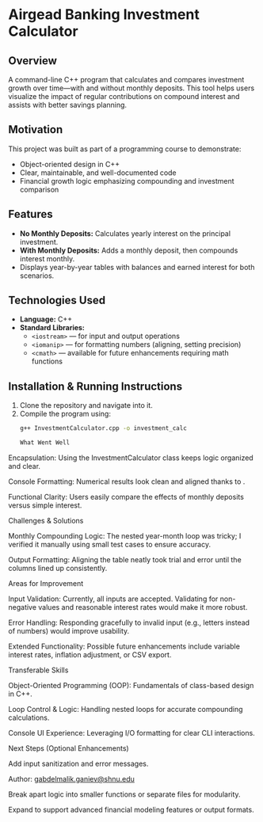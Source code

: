 # Airgead Banking Investment Calculator

## Overview
A command-line C++ program that calculates and compares investment growth over time—with and without monthly deposits. This tool helps users visualize the impact of regular contributions on compound interest and assists with better savings planning.

## Motivation
This project was built as part of a programming course to demonstrate:
- Object-oriented design in C++
- Clear, maintainable, and well-documented code
- Financial growth logic emphasizing compounding and investment comparison

## Features
- **No Monthly Deposits:** Calculates yearly interest on the principal investment.
- **With Monthly Deposits:** Adds a monthly deposit, then compounds interest monthly.
- Displays year-by-year tables with balances and earned interest for both scenarios.

## Technologies Used
- **Language:** C++
- **Standard Libraries:**
  - `<iostream>` — for input and output operations
  - `<iomanip>` — for formatting numbers (aligning, setting precision)
  - `<cmath>` — available for future enhancements requiring math functions

## Installation & Running Instructions
1. Clone the repository and navigate into it.
2. Compile the program using:
   ```bash
   g++ InvestmentCalculator.cpp -o investment_calc

   What Went Well

Encapsulation: Using the InvestmentCalculator class keeps logic organized and clear.

Console Formatting: Numerical results look clean and aligned thanks to <iomanip>.

Functional Clarity: Users easily compare the effects of monthly deposits versus simple interest.

Challenges & Solutions

Monthly Compounding Logic: The nested year-month loop was tricky; I verified it manually using small test cases to ensure accuracy.

Output Formatting: Aligning the table neatly took trial and error until the columns lined up consistently.

Areas for Improvement

Input Validation: Currently, all inputs are accepted. Validating for non-negative values and reasonable interest rates would make it more robust.

Error Handling: Responding gracefully to invalid input (e.g., letters instead of numbers) would improve usability.

Extended Functionality: Possible future enhancements include variable interest rates, inflation adjustment, or CSV export.

Transferable Skills

Object-Oriented Programming (OOP): Fundamentals of class-based design in C++.

Loop Control & Logic: Handling nested loops for accurate compounding calculations.

Console UI Experience: Leveraging I/O formatting for clear CLI interactions.

Next Steps (Optional Enhancements)

Add input sanitization and error messages.

Author: gabdelmalik.ganiev@shnu.edu

Break apart logic into smaller functions or separate files for modularity.

Expand to support advanced financial modeling features or output formats.
